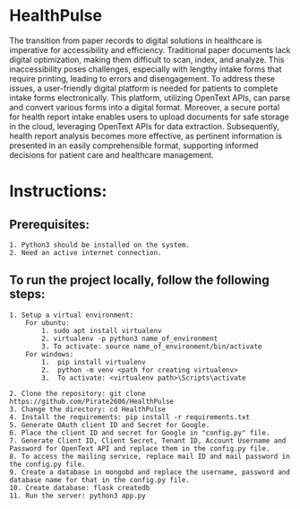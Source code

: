 # **HealthPulse**

The transition from paper records to digital solutions in healthcare is imperative for accessibility and efficiency. Traditional paper documents lack digital optimization, making them difficult to scan, index, and analyze. This inaccessibility poses challenges, especially with lengthy intake forms that require printing, leading to errors and disengagement. To address these issues, a user-friendly digital platform is needed for patients to complete intake forms electronically. This platform, utilizing OpenText APIs, can parse and convert various forms into a digital format. Moreover, a secure portal for health report intake enables users to upload documents for safe storage in the cloud, leveraging OpenText APIs for data extraction. Subsequently, health report analysis becomes more effective, as pertinent information is presented in an easily comprehensible format, supporting informed decisions for patient care and healthcare management.


# Instructions:

## Prerequisites:
    1. Python3 should be installed on the system.
    2. Need an active internet connection.

## To run the project locally, follow the following steps:
    1. Setup a virtual environment:
        For ubuntu:
            1. sudo apt install virtualenv
            2. virtualenv -p python3 name_of_environment
            3. To activate: source name_of_environment/bin/activate
        For windows:
            1.	pip install virtualenv
            2.	python -m venv <path for creating virtualenv>
            3.	To activate: <virtualenv path>\Scripts\activate

    2. Clone the repository: git clone https://github.com/Pirate2606/HealthPulse
    3. Change the directory: cd HealthPulse
    4. Install the requirements: pip install -r requirements.txt
    5. Generate OAuth client ID and Secret for Google.
    6. Place the client ID and secret for Google in "config.py" file.
    7. Generate Client ID, Client Secret, Tenant ID, Account Username and Password for OpenText API and replace them in the config.py file.
    8. To access the mailing service, replace mail ID and mail password in the config.py file.
    9. Create a database in mongobd and replace the username, password and database name for that in the config.py file.
    10. Create database: flask createdb
    11. Run the server: python3 app.py
